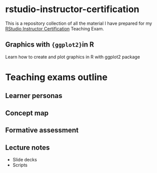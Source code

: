 # rstudio-instructor-certification
This is a repository collection of all the material I have prepared for my [RStudio Instructor Certification](https://education.rstudio.com/trainers/) Teaching Exam. 


## Graphics with `{ggplot2}`in R 
Learn how to create and plot graphics in R with ggplot2 package 

# Teaching exams outline 

## Learner personas 

## Concept map

## Formative assessment 

## Lecture notes 

   - Slide decks 
   - Scripts 


